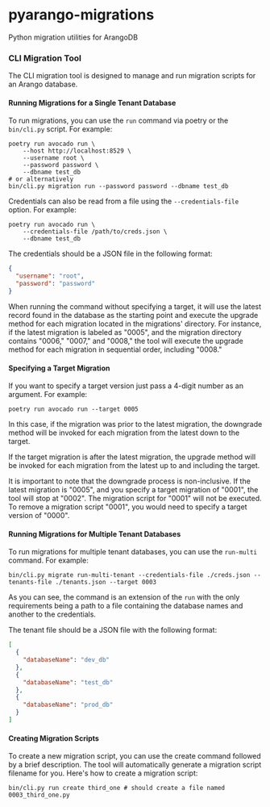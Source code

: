 # pyarango-migrations
Python migration utilities for ArangoDB

### CLI Migration Tool

The CLI migration tool is designed to manage and run migration scripts for an Arango database.

#### Running Migrations for a Single Tenant Database

To run migrations, you can use the `run` command via poetry or the `bin/cli.py` script. For example:

```shell
poetry run avocado run \
    --host http://localhost:8529 \
    --username root \
    --password password \
    --dbname test_db
# or alternatively
bin/cli.py migration run --password password --dbname test_db
```

Credentials can also be read from a file using the `--credentials-file` option. For example:

```shell
poetry run avocado run \
    --credentials-file /path/to/creds.json \
    --dbname test_db
````

The credentials should be a JSON file in the following format:

```json
{
  "username": "root",
  "password": "password"
}
```

When running the command without specifying a target, it will use the latest record found in the database as the starting point and execute the upgrade method for each migration located in the migrations' directory. For instance, if the latest migration is labeled as "0005", and the migration directory contains "0006," "0007," and "0008," the tool will execute the upgrade method for each migration in sequential order, including "0008."

#### Specifying a Target Migration

If you want to specify a target version just pass a 4-digit number as an argument. For example:

```shell
poetry run avocado run --target 0005
```

In this case, if the migration was prior to the latest migration, the downgrade method will be invoked for each migration from the latest down to the target.

If the target migration is after the latest migration, the upgrade method will be invoked for each migration from the latest up to and including the target.

It is important to note that the downgrade process is non-inclusive. If the latest migration is "0005", and you specify a target migration of "0001", the tool will stop at "0002". The migration script for "0001" will not be executed. To remove a migration script "0001", you would need to specify a target version of "0000".

#### Running Migrations for Multiple Tenant Databases

To run migrations for multiple tenant databases, you can use the `run-multi` command. For example:

```shell
bin/cli.py migrate run-multi-tenant --credentials-file ./creds.json --tenants-file ./tenants.json --target 0003
```

As you can see, the command is an extension of the `run` with the only requirements being a path to a file containing the database names and another to the credentials.

The tenant file should be a JSON file with the following format:

```json
[
  {
    "databaseName": "dev_db"
  },
  {
    "databaseName": "test_db"
  },
  {
    "databaseName": "prod_db"
  }
]
```

#### Creating Migration Scripts

To create a new migration script, you can use the create command followed by a brief description. The tool will automatically generate a migration script filename for you. Here's how to create a migration script:

```shell
bin/cli.py run create third_one # should create a file named 0003_third_one.py
```

